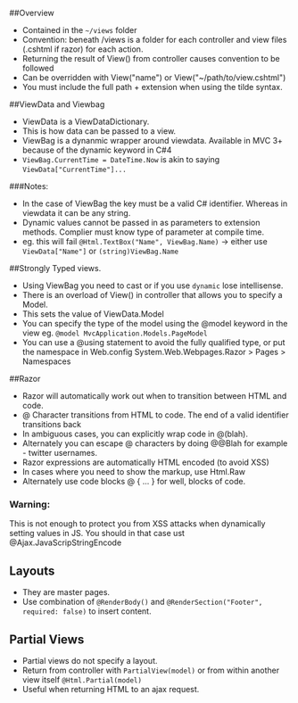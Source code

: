  ##Overview
  - Contained in the `~/views` folder
  - Convention: beneath /views is a folder for each controller and view files (.cshtml if razor) for each action.
  - Returning the result of View() from controller causes convention to be followed
  - Can be overridden with View("name") or View("~/path/to/view.cshtml")
  - You must include the full path + extension when using the tilde syntax.
 
 ##ViewData and Viewbag
  - ViewData is a ViewDataDictionary. 
  - This is how data can be passed to a view.
  - ViewBag is a dynanmic wrapper around viewdata. Available in MVC 3+ because of the dynamic keyword in C#4
  - `ViewBag.CurrentTime = DateTime.Now` is akin to saying `ViewData["CurrentTime"]...`
 
 ###Notes:
  - In the case of ViewBag the key must be a valid C# identifier. Whereas in viewdata it can be any string.
  - Dynamic values cannot be passed in as parameters to extension methods. Complier must know type of parameter at compile time.
  - eg. this will fail `@Html.TextBox("Name", ViewBag.Name)` -> either use `ViewData["Name"]` or `(string)ViewBag.Name`
  
 ##Strongly Typed views.
  - Using ViewBag you need to cast or if you use `dynamic` lose intellisense.
  - There is an overload of View() in controller that allows you to specify a Model.
  - This sets the value of ViewData.Model
  - You can specify the type of the model using the @model keyword in the view eg. `@model MvcApplication.Models.PageModel`
  - You can use a @using statement to avoid the fully qualified type, or put the namespace in Web.config System.Web.Webpages.Razor > Pages > Namespaces
  
 ##Razor
  - Razor will automatically work out when to transition between HTML and code.
  - @ Character transitions from HTML to code. The end of a valid identifier transitions back
  - In ambiguous cases, you can explicitly wrap code in @(blah).
  - Alternately you can escape @ characters by doing @@Blah for example - twitter usernames.
  - Razor expressions are automatically HTML encoded (to avoid XSS)
  - In cases where you need to show the markup, use Html.Raw  
  - Alternately use code blocks @ { ... } for well, blocks of code.
  
 ### Warning:
  This is not enough to protect you from XSS attacks when dynamically setting values in JS. You should in that case ust @Ajax.JavaScripStringEncode
  
 ## Layouts
  - They are master pages.
  - Use combination of `@RenderBody()` and `@RenderSection("Footer", required: false)` to insert content.
  
 ## Partial Views
  - Partial views do not specify a layout.
  - Return from controller with `PartialView(model)` or from within another view itself `@Html.Partial(model)`
  - Useful when returning HTML to an ajax request.